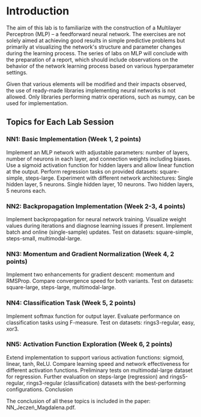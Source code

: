 # Introduction
The aim of this lab is to familiarize with the construction of a Multilayer Perceptron (MLP) – a feedforward neural network. The exercises are not solely aimed at achieving good results in simple predictive problems but primarily at visualizing the network's structure and parameter changes during the learning process. The series of labs on MLP will conclude with the preparation of a report, which should include observations on the behavior of the network learning process based on various hyperparameter settings.

Given that various elements will be modified and their impacts observed, the use of ready-made libraries implementing neural networks is not allowed. Only libraries performing matrix operations, such as numpy, can be used for implementation.

## Topics for Each Lab Session
### NN1: Basic Implementation (Week 1, 2 points)
Implement an MLP network with adjustable parameters: number of layers, number of neurons in each layer, and connection weights including biases.
Use a sigmoid activation function for hidden layers and allow linear function at the output.
Perform regression tasks on provided datasets: square-simple, steps-large.
Experiment with different network architectures:
Single hidden layer, 5 neurons.
Single hidden layer, 10 neurons.
Two hidden layers, 5 neurons each.
### NN2: Backpropagation Implementation (Week 2-3, 4 points)
Implement backpropagation for neural network training.
Visualize weight values during iterations and diagnose learning issues if present.
Implement batch and online (single-sample) updates.
Test on datasets: square-simple, steps-small, multimodal-large.
### NN3: Momentum and Gradient Normalization (Week 4, 2 points)
Implement two enhancements for gradient descent: momentum and RMSProp.
Compare convergence speed for both variants.
Test on datasets: square-large, steps-large, multimodal-large.
### NN4: Classification Task (Week 5, 2 points)
Implement softmax function for output layer.
Evaluate performance on classification tasks using F-measure.
Test on datasets: rings3-regular, easy, xor3.
### NN5: Activation Function Exploration (Week 6, 2 points)
Extend implementation to support various activation functions: sigmoid, linear, tanh, ReLU.
Compare learning speed and network effectiveness for different activation functions.
Preliminary tests on multimodal-large dataset for regression.
Further evaluation on steps-large (regression) and rings5-regular, rings3-regular (classification) datasets with the best-performing configurations.
Conclusion

The conclusion of all these topics is included in the paper: NN_Jeczeń_Magdalena.pdf.






